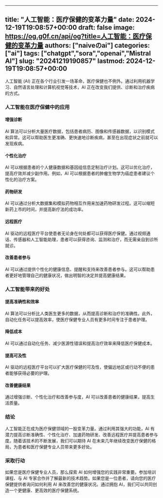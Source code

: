 
---
title: "人工智能：医疗保健的变革力量"
date: 2024-12-19T19:08:57+00:00
draft: false
image: https://og.g0f.cn/api/og?title=人工智能：医疗保健的变革力量
authors: ["naiveのai"]
categories: ["ai"]
tags: ["chatgpt","sora","openai","Mistral AI"]
slug: "20241219190857"
lastmod: 2024-12-19T19:08:57+00:00
---
人工智能 (AI) 正在各个行业引发一场革命，医疗保健也不例外。通过利用机器学习、自然语言处理和计算机视觉等技术，AI 正在改变我们提供、诊断和治疗疾病的方式。

### 人工智能在医疗保健中的应用

#### 增强诊断

AI 算法可以分析大量医疗数据，包括患者病历、图像和传感器数据，以识别模式和异常。这可以帮助医生更准确、更快速地诊断疾病，甚至在出现症状之前就可以发现疾病。

#### 个性化治疗

AI 可以根据患者的个人健康数据和基因组信息定制治疗计划。这可以优化治疗，提高疗效并减少副作用。例如，AI 可以根据患者的肿瘤生物学为癌症患者建议个性化的治疗方案。

#### 药物研发

AI 可以通过分析大数据集和模拟药物相互作用来加速药物研发过程。这可以缩短新药上市的时间，并提高新疗法的成功率。

#### 远程医疗

AI 驱动的远程医疗平台使患者无论身在何处都可以获得医疗保健。通过视频通话、传感器和人工智能助理，患者可以获得咨询、监测和治疗，而无需亲自到诊所就诊。

#### 改善患者参与

AI 可以通过提供个性化的健康信息、提醒和支持来改善患者参与。这可以帮助患者更好地管理自己的健康状况，做出明智的决定并提高健康结果。

### 人工智能带来的好处

#### 提高准确性和效率

AI 算法可以分析比人类医生更多的数据，从而提高诊断和治疗的准确性。此外，自动化任务可以提高效率，使医疗保健专业人员有更多时间专注于患者护理。

#### 降低成本

AI 可以通过自动化任务、减少医源性错误和提高治疗效率来降低医疗保健成本。

#### 提高可及性

AI 驱动的远程医疗平台可以扩大医疗保健的可及性，使偏远地区或行动不便的患者能够获得必要的护理。

#### 改善健康结果

通过增强诊断、个性化治疗和改善参与度，AI 可以改善患者的健康结果，提高生活质量。

### 结论

人工智能正在成为医疗保健领域的一股变革力量。通过利用其强大的功能，AI 有潜力提高诊断准确性、个性化治疗、加速药物研发、改善远程医疗并提高患者参与度。随着该技术的不断发展，我们可以期待 AI 在未来几年继续改变医疗保健的格局，为患者和医疗保健专业人员带来更多好处。

### 采取行动

如果您是医疗保健专业人员，那么探索 AI 如何增强您的实践非常重要。参加培训课程、与 AI 专家合作并了解最新的技术趋势。如果您是一位患者，请向您的医疗保健提供者询问如何利用 AI 来改善您的健康状况。通过拥抱 AI，我们可以共同创造一个更健康、更高效的医疗保健系统。